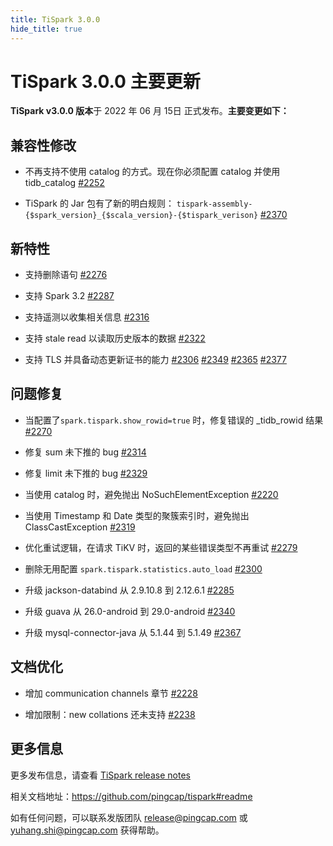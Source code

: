 ```yaml
---
title: TiSpark 3.0.0
hide_title: true
---
```


# TiSpark 3.0.0 主要更新

**TiSpark v3.0.0 版本**于 2022 年 06 月 15日 正式发布。**主要变更如下：**

## 兼容性修改

- 不再支持不使用 catalog 的方式。现在你必须配置 catalog 并使用 tidb_catalog  [#2252](https://github.com/pingcap/tispark/pull/2252)

- TiSpark 的 Jar 包有了新的明白规则： `tispark-assembly-{$spark_version}_{$scala_version}-{$tispark_verison}` [#2370](https://github.com/pingcap/tispark/pull/2370)

## 新特性

- 支持删除语句 [#2276](https://github.com/pingcap/tispark/pull/2276)

- 支持 Spark 3.2 [#2287](https://github.com/pingcap/tispark/pull/2287)

- 支持遥测以收集相关信息 [#2316](https://github.com/pingcap/tispark/pull/2316)

- 支持 stale read 以读取历史版本的数据 [#2322](https://github.com/pingcap/tispark/pull/2322)

- 支持 TLS 并具备动态更新证书的能力 [#2306](https://github.com/pingcap/tispark/pull/2306) [#2349](https://github.com/pingcap/tispark/pull/2349) [#2365](https://github.com/pingcap/tispark/pull/2349) [#2377](https://github.com/pingcap/tispark/pull/2377)

## 问题修复

- 当配置了`spark.tispark.show_rowid=true` 时，修复错误的  _tidb_rowid 结果 [#2270](https://github.com/pingcap/tispark/pull/2270)

- 修复 sum 未下推的 bug [#2314](https://github.com/pingcap/tispark/pull/2314)

- 修复 limit 未下推的 bug [#2329](https://github.com/pingcap/tispark/pull/2329)

- 当使用 catalog 时，避免抛出 NoSuchElementException [#2220](https://github.com/pingcap/tispark/pull/2220)

- 当使用 Timestamp 和 Date 类型的聚簇索引时，避免抛出 ClassCastException [#2319](https://github.com/pingcap/tispark/pull/2319)

- 优化重试逻辑，在请求 TiKV 时，返回的某些错误类型不再重试 [#2279](https://github.com/pingcap/tispark/pull/2279)

- 删除无用配置 `spark.tispark.statistics.auto_load` [#2300](https://github.com/pingcap/tispark/pull/2300)

- 升级 jackson-databind 从 2.9.10.8 到 2.12.6.1 [#2285](https://github.com/pingcap/tispark/pull/2285)

- 升级 guava 从 26.0-android 到 29.0-android [#2340](https://github.com/pingcap/tispark/pull/2340)

- 升级 mysql-connector-java 从 5.1.44 到 5.1.49 [#2367](https://github.com/pingcap/tispark/pull/2367)

## 文档优化

- 增加 communication channels 章节 [#2228](https://github.com/pingcap/tispark/pull/2228)

- 增加限制：new collations 还未支持  [#2238](https://github.com/pingcap/tispark/pull/2238)


## 更多信息

更多发布信息，请查看 [TiSpark release notes](https://github.com/pingcap/tispark/releases/tag/v3.0.0)

相关文档地址：https://github.com/pingcap/tispark#readme

如有任何问题，可以联系发版团队 [release@pingcap.com](mailto:release@pingcap.com) 或 [yuhang.shi@pingcap.com](mailto:yuhang.shi@pingcap.com) 获得帮助。